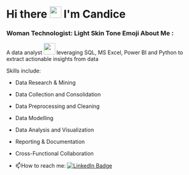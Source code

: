#   Hi there <img src="https://media.giphy.com/media/hvRJCLFzcasrR4ia7z/giphy.gif" width="30px"/> I'm Candice


### Woman Technologist: Light Skin Tone Emoji About Me :
A data analyst <img src="https://media.giphy.com/media/WUlplcMpOCEmTGBtBW/giphy.gif" width="30"> leveraging SQL, MS Excel, Power BI and Python to extract actionable insights from data</p>
Skills include:</p>
- Data Research & Mining</p>
- Data Collection and Consolidation</p>
- Data Preprocessing and Cleaning</p>
- Data Modelling</p>
- Data Analysis and Visualization</p>
- Reporting & Documentation</p>
- Cross-Functional Collaboration</p>
- :mailbox:How to reach me:  <a href="https://www.linkedin.com/in/wu-candice/">
    <img src="https://img.shields.io/badge/LinkedIn-blue?style=for-the-badge&logo=linkedin&logoColor=white" alt="LinkedIn Badge"/>

</div>




<!-- BLOG-POST-LIST:START -->
<!-- BLOG-POST-LIST:END -->



